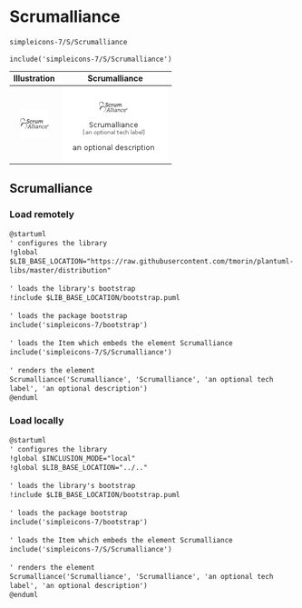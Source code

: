 # Scrumalliance


```text
simpleicons-7/S/Scrumalliance
```

```text
include('simpleicons-7/S/Scrumalliance')
```



| Illustration | Scrumalliance |
| :---: | :---: |
| ![illustration for Illustration](../../simpleicons-7/S/Scrumalliance.png) | ![illustration for Scrumalliance](../../simpleicons-7/S/Scrumalliance.Local.png) |




## Scrumalliance

### Load remotely
```plantuml
@startuml
' configures the library
!global $LIB_BASE_LOCATION="https://raw.githubusercontent.com/tmorin/plantuml-libs/master/distribution"

' loads the library's bootstrap
!include $LIB_BASE_LOCATION/bootstrap.puml

' loads the package bootstrap
include('simpleicons-7/bootstrap')

' loads the Item which embeds the element Scrumalliance
include('simpleicons-7/S/Scrumalliance')

' renders the element
Scrumalliance('Scrumalliance', 'Scrumalliance', 'an optional tech label', 'an optional description')
@enduml
```

### Load locally
```plantuml
@startuml
' configures the library
!global $INCLUSION_MODE="local"
!global $LIB_BASE_LOCATION="../.."

' loads the library's bootstrap
!include $LIB_BASE_LOCATION/bootstrap.puml

' loads the package bootstrap
include('simpleicons-7/bootstrap')

' loads the Item which embeds the element Scrumalliance
include('simpleicons-7/S/Scrumalliance')

' renders the element
Scrumalliance('Scrumalliance', 'Scrumalliance', 'an optional tech label', 'an optional description')
@enduml
```

